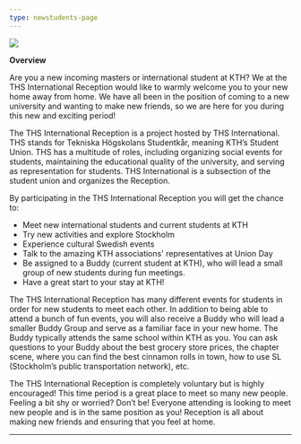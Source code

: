 ```yaml
---
type: newstudents-page
---
```

![](/./welcome-to-the-reception-.png)

**Overview**

Are you a new incoming masters or international student at KTH? We at the THS International Reception would like to warmly welcome you to your new home away from home. We have all been in the position of coming to a new university and wanting to make new friends, so we are here for you during this new and exciting period!

The THS International Reception is a project hosted by THS International. THS stands for Tekniska Högskolans Studentkår, meaning KTH’s Student Union. THS has a multitude of roles, including organizing social events for students, maintaining the educational quality of the university, and serving as representation for students. THS International is a subsection of the student union and organizes the Reception. 

By participating in the THS International Reception you will get the chance to:

* Meet new international students and current students at KTH
* Try new activities and explore Stockholm
* Experience cultural Swedish events
* Talk to the amazing KTH associations' representatives at Union Day
* Be assigned to a Buddy (current student at KTH), who will lead a small group of new students during fun meetings.
* Have a great start to your stay at KTH!

The THS International Reception has many different events for students in order for new students to meet each other. In addition to being able to attend a bunch of fun events, you will also receive a Buddy who will lead a smaller Buddy Group and serve as a familiar face in your new home. The Buddy typically attends the same school within KTH as you. You can ask questions to your Buddy about the best grocery store prices, the chapter scene, where you can find the best cinnamon rolls in town, how to use SL (Stockholm’s public transportation network), etc. 

The THS International Reception is completely voluntary but is highly encouraged! This time period is a great place to meet so many new people. Feeling a bit shy or worried? Don’t be! Everyone attending is looking to meet new people and is in the same position as you! Reception is all about making new friends and ensuring that you feel at home. 

- - -
